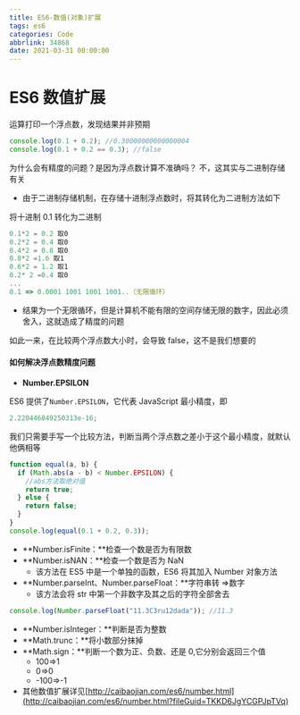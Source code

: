 ```yaml
---
title: ES6-数值(对象)扩展
tags: es6
categories: Code
abbrlink: 34868
date: 2021-03-31 00:00:00
---
```



# ES6 数值扩展

运算打印一个浮点数，发现结果并非预期

```javascript
console.log(0.1 + 0.2); //0.30000000000000004
console.log(0.1 + 0.2 == 0.3); //false
```
<!-- more -->

为什么会有精度的问题？是因为浮点数计算不准确吗？
不，这其实与二进制存储有关

- 由于二进制存储机制，在存储十进制浮点数时，将其转化为二进制方法如下

将十进制 0.1 转化为二进制

```javascript
0.1*2 = 0.2 取0
0.2*2 = 0.4 取0
0.4*2 = 0.8 取0 
0.8*2 =1.6 取1
0.6*2 = 1.2 取1
0.2* 2 =0.4 取0
...
0.1 => 0.0001 1001 1001 1001..（无限循环）
```

- 结果为一个无限循环，但是计算机不能有限的空间存储无限的数字，因此必须舍入，这就造成了精度的问题

如此一来，在比较两个浮点数大小时，会导致 false，这不是我们想要的

#### 如何解决浮点数精度问题

- **Number.EPSILON**

ES6 提供了`Number.EPSILON`，它代表 JavaScript 最小精度，即

```javascript
2.220446049250313e-16;
```

我们只需要手写一个比较方法，判断当两个浮点数之差小于这个最小精度，就默认他俩相等

```javascript
function equal(a, b) {
  if (Math.abs(a - b) < Number.EPSILON) {
    //abs方法取绝对值
    return true;
  } else {
    return false;
  }
}
console.log(equal(0.1 + 0.2, 0.3));
```

- **Number.isFinite：**检查一个数是否为有限数
- **Number.isNAN：**检查一个数是否为 NaN
  - 该方法在 ES5 中是一个单独的函数，ES6 将其加入 Number 对象方法
- **Number.parseInt、Number.parseFloat：**字符串转 =>数字
  - 该方法会将 str 中第一个非数字及其之后的字符全部舍去

```javascript
console.log(Number.parseFloat("11.3C3ru12dada")); //11.3
```

- **Number.isInteger：**判断是否为整数
- **Math.trunc：**将小数部分抹掉
- **Math.sign：**判断一个数为正、负数、还是 0,它分别会返回三个值
  - 100=>1
  - 0=>0
  - -100=>-1
- 其他数值扩展详见[http://caibaojian.com/es6/number.html](http://caibaojian.com/es6/number.html?fileGuid=TKKD6JgYCGPJpTVq)
